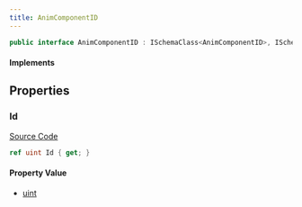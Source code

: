 ```yaml
---
title: AnimComponentID
---
```


```csharp
public interface AnimComponentID : ISchemaClass<AnimComponentID>, ISchemaField, ISchemaClass, INativeHandle
```

#### Implements

## Properties

### Id

[Source Code](https://github.com/swiftly-solution/swiftlys2/blob/main/managed/src/SwiftlyS2.Generated/Schemas/Interfaces/AnimComponentID.cs#L17)

```csharp
ref uint Id { get; }
```

#### Property Value

- [uint](https://learn.microsoft.com/dotnet/api/system.uint32)

